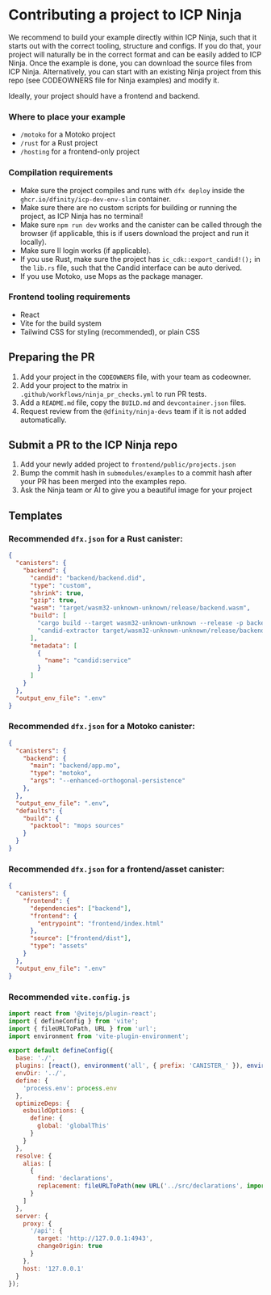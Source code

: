 # Contributing a project to ICP Ninja

We recommend to build your example directly within ICP Ninja, such that it starts out with the correct tooling, structure and configs.
If you do that, your project will naturally be in the correct format and can be easily added to ICP Ninja.
Once the example is done, you can download the source files from ICP Ninja.
Alternatively, you can start with an existing Ninja project from this repo (see CODEOWNERS file for Ninja examples) and modify it.

Ideally, your project should have a frontend and backend.

### Where to place your example
* `/motoko` for a Motoko project
* `/rust` for a Rust project
* `/hosting` for a frontend-only project

### Compilation requirements
* Make sure the project compiles and runs with `dfx deploy` inside the `ghcr.io/dfinity/icp-dev-env-slim` container.
* Make sure there are no custom scripts for building or running the project, as ICP Ninja has no terminal!
* Make sure `npm run dev` works and the canister can be called through the browser (if applicable, this is if users download the project and run it locally).
* Make sure II login works (if applicable).
* If you use Rust, make sure the project has `ic_cdk::export_candid!();` in the `lib.rs` file, such that the Candid interface can be auto derived.
* If you use Motoko, use Mops as the package manager.

### Frontend tooling requirements
* React
* Vite for the build system
* Tailwind CSS for styling (recommended), or plain CSS

## Preparing the PR
1. Add your project in the `CODEOWNERS` file, with your team as codeowner.
2. Add your project to the matrix in `.github/workflows/ninja_pr_checks.yml` to run PR tests.
3. Add a `README.md` file, copy the `BUILD.md` and `devcontainer.json` files.
4. Request review from the `@dfinity/ninja-devs` team if it is not added automatically.

## Submit a PR to the ICP Ninja repo
1. Add your newly added project to `frontend/public/projects.json`
2. Bump the commit hash in `submodules/examples` to a commit hash after your PR has been merged into the examples repo.
3. Ask the Ninja team or AI to give you a beautiful image for your project

## Templates

### Recommended `dfx.json` for a Rust canister:

```json
{
  "canisters": {
    "backend": {
      "candid": "backend/backend.did",
      "type": "custom",
      "shrink": true,
      "gzip": true,
      "wasm": "target/wasm32-unknown-unknown/release/backend.wasm",
      "build": [
        "cargo build --target wasm32-unknown-unknown --release -p backend",
        "candid-extractor target/wasm32-unknown-unknown/release/backend.wasm > backend/backend.did"
      ],
      "metadata": [
        {
          "name": "candid:service"
        }
      ]
    }
  },
  "output_env_file": ".env"
}
```

### Recommended `dfx.json` for a Motoko canister:

```json
{
  "canisters": {
    "backend": {
      "main": "backend/app.mo",
      "type": "motoko",
      "args": "--enhanced-orthogonal-persistence"
    },
  },
  "output_env_file": ".env",
  "defaults": {
    "build": {
      "packtool": "mops sources"
    }
  }
}

```

### Recommended `dfx.json` for a frontend/asset canister:

```json
{
  "canisters": {
    "frontend": {
      "dependencies": ["backend"],
      "frontend": {
        "entrypoint": "frontend/index.html"
      },
      "source": ["frontend/dist"],
      "type": "assets"
    }
  },
  "output_env_file": ".env"
}
```

### Recommended `vite.config.js`

```js
import react from '@vitejs/plugin-react';
import { defineConfig } from 'vite';
import { fileURLToPath, URL } from 'url';
import environment from 'vite-plugin-environment';

export default defineConfig({
  base: './',
  plugins: [react(), environment('all', { prefix: 'CANISTER_' }), environment('all', { prefix: 'DFX_' })],
  envDir: '../',
  define: {
    'process.env': process.env
  },
  optimizeDeps: {
    esbuildOptions: {
      define: {
        global: 'globalThis'
      }
    }
  },
  resolve: {
    alias: [
      {
        find: 'declarations',
        replacement: fileURLToPath(new URL('../src/declarations', import.meta.url))
      }
    ]
  },
  server: {
    proxy: {
      '/api': {
        target: 'http://127.0.0.1:4943',
        changeOrigin: true
      }
    },
    host: '127.0.0.1'
  }
});
```
